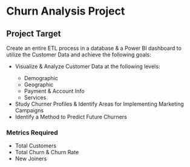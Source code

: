 # Churn Analysis Project
<div>
  <h2>Project Target</h2>
  <p>Create an entire ETL process in a database & a Power BI dashboard to utilize the Customer Data and achieve the following goals:</p>
  <ul>
    <li>Visualize & Analyze Customer Data at the following levels:</li>
    <ul>
      <li>Demographic</li>
      <li>Geographic</li>
      <li>Payment & Account Info</li>
      <li>Services</li>
    </ul>
    <li>Study Churner Profiles & Identify Areas for Implementing Marketing Campaigns</li>
    <li>Identify a Method to Predict Future Churners</li>
  </ul>

  <h3>Metrics Required</h3>
  <ul>
    <li>Total Customers</li>
    <li>Total Churn & Churn Rate</li>
    <li>New Joiners</li>
  </ul>
</div>
